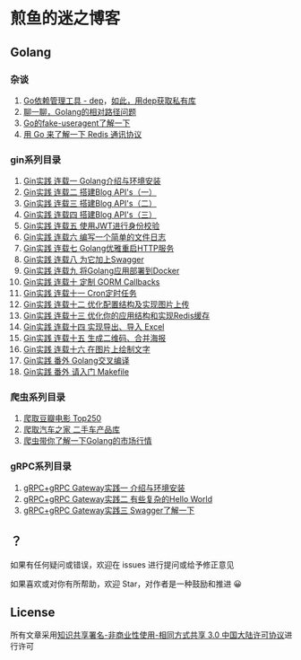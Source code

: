 # 煎鱼的迷之博客

## Golang

### 杂谈
 
1. [Go依赖管理工具 - dep](https://github.com/EDDYCJY/blog/blob/master/golang/2018-03-06-Go%E4%BE%9D%E8%B5%96%E7%AE%A1%E7%90%86%E5%B7%A5%E5%85%B7dep.md)，[如此，用dep获取私有库](https://github.com/EDDYCJY/blog/blob/master/golang/2018-03-01-%E5%A6%82%E6%AD%A4%EF%BC%8C%E7%94%A8dep%E8%8E%B7%E5%8F%96%E7%A7%81%E6%9C%89%E5%BA%93.md)
2. [聊一聊，Golang的相对路径问题](https://github.com/EDDYCJY/blog/blob/master/golang/2018-03-13-%E8%81%8A%E4%B8%80%E8%81%8A%EF%BC%8CGolang%E7%9B%B8%E5%AF%B9%E8%B7%AF%E5%BE%84%E9%97%AE%E9%A2%98.md)
3. [Go的fake-useragent了解一下](https://github.com/EDDYCJY/blog/blob/master/golang/2018-05-21-Go%E7%9A%84fake-useragent%E4%BA%86%E8%A7%A3%E4%B8%80%E4%B8%8B.md)
4. [用 Go 来了解一下 Redis 通讯协议](https://github.com/EDDYCJY/blog/blob/master/golang/2018-06-07-%E7%94%A8Go%E6%9D%A5%E4%BA%86%E8%A7%A3%E4%B8%80%E4%B8%8BRedis%E9%80%9A%E8%AE%AF%E5%8D%8F%E8%AE%AE.md)

### gin系列目录

1. [Gin实践 连载一 Golang介绍与环境安装](https://github.com/EDDYCJY/blog/blob/master/golang/gin/2018-02-16-Gin%E5%AE%9E%E8%B7%B5-%E8%BF%9E%E8%BD%BD%E4%B8%80-Golang%E4%BB%8B%E7%BB%8D%E4%B8%8E%E7%8E%AF%E5%A2%83%E5%AE%89%E8%A3%85.md)
2. [Gin实践 连载二 搭建Blog API's（一）](https://github.com/EDDYCJY/blog/blob/master/golang/gin/2018-02-16-Gin%E5%AE%9E%E8%B7%B5-%E8%BF%9E%E8%BD%BD%E4%BA%8C-%E6%90%AD%E5%BB%BABlogAPIs-01.md)
3. [Gin实践 连载三 搭建Blog API's（二）](https://github.com/EDDYCJY/blog/blob/master/golang/gin/2018-02-16-Gin%E5%AE%9E%E8%B7%B5-%E8%BF%9E%E8%BD%BD%E4%B8%89-%E6%90%AD%E5%BB%BABlogAPIs-02.md)
4. [Gin实践 连载四 搭建Blog API's（三）](https://github.com/EDDYCJY/blog/blob/master/golang/gin/2018-02-16-Gin%E5%AE%9E%E8%B7%B5-%E8%BF%9E%E8%BD%BD%E5%9B%9B-%E6%90%AD%E5%BB%BABlogAPIs-03.md)
5. [Gin实践 连载五 使用JWT进行身份校验](https://github.com/EDDYCJY/blog/blob/master/golang/gin/2018-02-16-Gin%E5%AE%9E%E8%B7%B5-%E8%BF%9E%E8%BD%BD%E4%BA%94-%E4%BD%BF%E7%94%A8JWT%E8%BF%9B%E8%A1%8C%E8%BA%AB%E4%BB%BD%E6%A0%A1%E9%AA%8C.md)
6. [Gin实践 连载六 编写一个简单的文件日志](https://github.com/EDDYCJY/blog/blob/master/golang/gin/2018-02-16-Gin%E5%AE%9E%E8%B7%B5-%E8%BF%9E%E8%BD%BD%E5%85%AD-%E7%BC%96%E5%86%99%E4%B8%80%E4%B8%AA%E7%AE%80%E5%8D%95%E7%9A%84%E6%96%87%E4%BB%B6%E6%97%A5%E5%BF%97.md)
7. [Gin实践 连载七 Golang优雅重启HTTP服务](https://github.com/EDDYCJY/blog/blob/master/golang/gin/2018-03-15-Gin%E5%AE%9E%E8%B7%B5-%E8%BF%9E%E8%BD%BD%E4%B8%83-Golang%E4%BC%98%E9%9B%85%E9%87%8D%E5%90%AFHTTP%E6%9C%8D%E5%8A%A1.md)
8. [Gin实践 连载八 为它加上Swagger](https://github.com/EDDYCJY/blog/blob/master/golang/gin/2018-03-18-Gin%E5%AE%9E%E8%B7%B5-%E8%BF%9E%E8%BD%BD%E5%85%AB-%E4%B8%BA%E5%AE%83%E5%8A%A0%E4%B8%8ASwagger.md)
9. [Gin实践 连载九 将Golang应用部署到Docker](https://github.com/EDDYCJY/blog/blob/master/golang/gin/2018-03-24-Gin%E5%AE%9E%E8%B7%B5-%E8%BF%9E%E8%BD%BD%E4%B9%9D-%E5%B0%86Golang%E5%BA%94%E7%94%A8%E9%83%A8%E7%BD%B2%E5%88%B0Docker.md)
10. [Gin实践 连载十 定制 GORM Callbacks](https://github.com/EDDYCJY/blog/blob/master/golang/gin/2018-04-15-Gin%E5%AE%9E%E8%B7%B5-%E8%BF%9E%E8%BD%BD%E5%8D%81-%E5%AE%9A%E5%88%B6GORM-Callbacks.md)
11. [Gin实践 连载十一 Cron定时任务](https://github.com/EDDYCJY/blog/blob/master/golang/gin/2018-04-29-Gin%E5%AE%9E%E8%B7%B5-%E8%BF%9E%E8%BD%BD%E5%8D%81%E4%B8%80-Cron%E5%AE%9A%E6%97%B6%E4%BB%BB%E5%8A%A1.md)
12. [Gin实践 连载十二 优化配置结构及实现图片上传](https://github.com/EDDYCJY/blog/blob/master/golang/gin/2018-05-27-Gin%E5%AE%9E%E8%B7%B5-%E8%BF%9E%E8%BD%BD%E5%8D%81%E4%BA%8C-%E4%BC%98%E5%8C%96%E9%85%8D%E7%BD%AE%E7%BB%93%E6%9E%84%E5%8F%8A%E5%AE%9E%E7%8E%B0%E5%9B%BE%E7%89%87%E4%B8%8A%E4%BC%A0.md)
13. [Gin实践 连载十三 优化你的应用结构和实现Redis缓存](https://github.com/EDDYCJY/blog/blob/master/golang/gin/2018-06-02-Gin%E5%AE%9E%E8%B7%B5-%E8%BF%9E%E8%BD%BD%E5%8D%81%E4%B8%89-%E4%BC%98%E5%8C%96%E4%BD%A0%E7%9A%84%E5%BA%94%E7%94%A8%E7%BB%93%E6%9E%84%E5%92%8C%E5%AE%9E%E7%8E%B0Redis%E7%BC%93%E5%AD%98.md)
14. [Gin实践 连载十四 实现导出、导入 Excel](https://github.com/EDDYCJY/blog/blob/master/golang/gin/2018-06-14-Gin%E5%AE%9E%E8%B7%B5-%E8%BF%9E%E8%BD%BD%E5%8D%81%E5%9B%9B-%E5%AE%9E%E7%8E%B0%E5%AF%BC%E5%87%BA%E3%80%81%E5%AF%BC%E5%85%A5-Excel.md)
15. [Gin实践 连载十五 生成二维码、合并海报](https://github.com/EDDYCJY/blog/blob/master/golang/gin/2018-07-04-Gin%E5%AE%9E%E8%B7%B5-%E8%BF%9E%E8%BD%BD%E5%8D%81%E4%BA%94-%E7%94%9F%E6%88%90%E4%BA%8C%E7%BB%B4%E7%A0%81-%E5%90%88%E5%B9%B6%E6%B5%B7%E6%8A%A5.md)
16. [Gin实践 连载十六 在图片上绘制文字](https://github.com/EDDYCJY/blog/blob/master/golang/gin/2018-07-07-Gin%E5%AE%9E%E8%B7%B5-%E8%BF%9E%E8%BD%BD%E5%8D%81%E5%85%AD-%E5%9C%A8%E5%9B%BE%E7%89%87%E4%B8%8A%E7%BB%98%E5%88%B6%E6%96%87%E5%AD%97.md)
17. [Gin实践 番外 Golang交叉编译](https://github.com/EDDYCJY/blog/blob/master/golang/gin/2018-03-26-Gin%E5%AE%9E%E8%B7%B5-%E7%95%AA%E5%A4%96-Golang%E4%BA%A4%E5%8F%89%E7%BC%96%E8%AF%91.md)
18. [Gin实践 番外 请入门 Makefile](https://github.com/EDDYCJY/blog/blob/master/golang/gin/2018-08-26-Gin%E5%AE%9E%E8%B7%B5-%E7%95%AA%E5%A4%96-%E8%AF%B7%E5%85%A5%E9%97%A8%20Makefile.md)

### 爬虫系列目录
1. [爬取豆瓣电影 Top250](https://github.com/EDDYCJY/blog/blob/master/golang/crawler/2018-03-21-%E7%88%AC%E5%8F%96%E6%9C%80%E7%AE%80%E5%8D%95%E7%9A%84%E8%B1%86%E7%93%A3%E7%94%B5%E5%BD%B1-Top250.md)
2. [爬取汽车之家 二手车产品库](https://github.com/EDDYCJY/blog/blob/master/golang/crawler/2018-04-01-%E7%88%AC%E5%8F%96%E6%B1%BD%E8%BD%A6%E4%B9%8B%E5%AE%B6-%E4%BA%8C%E6%89%8B%E8%BD%A6%E4%BA%A7%E5%93%81%E5%BA%93.md)
3. [爬虫带你了解一下Golang的市场行情](https://github.com/EDDYCJY/blog/blob/master/golang/crawler/2018-04-28-%E7%88%AC%E8%99%AB%E5%B8%A6%E4%BD%A0%E4%BA%86%E8%A7%A3%E4%B8%80%E4%B8%8BGolang%E7%9A%84%E5%B8%82%E5%9C%BA%E8%A1%8C%E6%83%85.md)

### gRPC系列目录

1. [gRPC+gRPC Gateway实践一 介绍与环境安装](https://github.com/EDDYCJY/blog/blob/master/golang/gRPC/2018-02-23-gRPC%2BgRPC-Gateway%E5%AE%9E%E8%B7%B5%E4%B8%80-%E4%BB%8B%E7%BB%8D%E4%B8%8E%E7%8E%AF%E5%A2%83%E5%AE%89%E8%A3%85.md)
2. [gRPC+gRPC Gateway实践二 有些复杂的Hello World](https://github.com/EDDYCJY/blog/blob/master/golang/gRPC/2018-02-27-gRPC%2BgRPC-Gateway%E5%AE%9E%E8%B7%B5%E4%BA%8C-%E6%9C%89%E4%BA%9B%E5%A4%8D%E6%9D%82%E7%9A%84HelloWorld.md)
3. [gRPC+gRPC Gateway实践三 Swagger了解一下](https://github.com/EDDYCJY/blog/blob/master/golang/gRPC/2018-03-04-gRPC%2BgRPC-Gateway%E5%AE%9E%E8%B7%B5%E4%B8%89-Swagger%E4%BA%86%E8%A7%A3%E4%B8%80%E4%B8%8B.md)

## ？

如果有任何疑问或错误，欢迎在 issues 进行提问或给予修正意见

如果喜欢或对你有所帮助，欢迎 Star，对作者是一种鼓励和推进 😀


## License

所有文章采用[知识共享署名-非商业性使用-相同方式共享 3.0 中国大陆许可协议](https://creativecommons.org/licenses/by-nc-sa/3.0/cn/)进行许可

